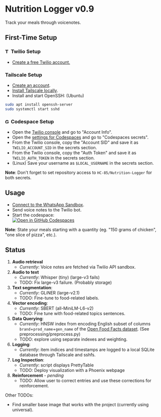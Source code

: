 # Nutrition Logger v0.9
Track your meals through voicenotes.

## **First-Time Setup**
### <img src="https://www.svgrepo.com/show/354472/twilio-icon.svg" alt="Twilio Logo" height="15"> **Twilio Setup**
- [Create a free Twilio account.](https://www.twilio.com/try-twilio)

### **Tailscale Setup**
- [Create an account](https://login.tailscale.com/start).
- [Install Tailscale locally](https://login.tailscale.com/admin/machines).
- Install and start OpenSSH: (Ubuntu)
```bash
sudo apt install openssh-server
sudo systemctl start sshd
```

### <img src="https://upload.wikimedia.org/wikipedia/commons/9/91/Octicons-mark-github.svg" alt="GitHub Logo" height="15"> **Codespace Setup**
- Open the [Twilio console](https://console.twilio.com/) and go to "Account Info".
- Open the [settings for Codespaces](https://github.com/settings/codespaces) and go to "Codespaces secrets".
- From the Twilio console, copy the "Account SID" and save it as `TWILIO_ACCOUNT_SID` in the secrets section.
- From the Twilio console, copy the "Auth Token" and save it as `TWILIO_AUTH_TOKEN` in the secrets section.
- (Linux) Save your username as `$LOCAL_USERNAME` in the secrets section.
  
**Note**: Don't forget to set repository access to `HC-85/Nutrition-Logger` for both secrets.

## **Usage**
- [Connect to the WhatsApp Sandbox](https://console.twilio.com/us1/develop/sms/try-it-out/whatsapp-learn).
- Send voice notes to the Twilio bot.
- Start the codespace:\
[![Open in GitHub Codespaces](https://github.com/codespaces/badge.svg)](https://codespaces.new/HC-85/Nutrition-Logger)

**Note**: State your meals starting with a quantity (eg. "150 grams of chicken", "one slice of pizza", etc.).

## Status
1. **Audio retrieval**
   - _Currently_: Voice notes are fetched via Twilio API sandbox.
2. **Audio to text**
   - _Currently_: Whisper (tiny) (large-v3 fails)
   - TODO: Fix large-v3 failure. (Probably storage)
3. **Text segmentation**:
   - _Currently_: GLiNER (large-v2.1)
   - TODO: Fine-tune to food-related labels.
4. **Vector encoding**:
   - _Currently_: SBERT (all-MiniLM-L6-v2)
   - TODO: Fine tune with food-related topics sentences.
5. **Data Querying**:
   - _Currently_: HNSW index from encoding English subset of columns `brand`+`prod_name`+`gen_name` of the [Open Food Facts dataset](https://huggingface.co/datasets/HC-85/open-food-facts/viewer/reduced).
   (See preprocessing/preprocess.py)
   - TODO: explore using separate indexes and weighting.
6. **Logging**:
   - _Currently_: item indices and timestamps are logged to a local SQLite database through Tailscale and sshfs.
7. **Log Inspection**:
   - _Currently_: script displays PrettyTable
   - TODO: Deploy visualization with a Phoenix webpage
8. **Reinforcement** - *pending*
   - TODO: Allow user to correct entries and use these corrections for reinforcement.

Other TODOs:
- Find smaller base image that works with the project (currently using universal).

